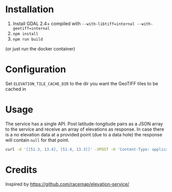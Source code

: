 # Installation

1. Install GDAL 2.4+ compiled with `--with-libtiff=internal --with-geotiff=internal`
2. `npm install`
3. `npm run build`

(or just run the docker container)

# Configuration

Set `ELEVATION_TILE_CACHE_DIR` to the dir you want the GeoTIFF tiles to be cached in

# Usage

The service has a single API. Post latitude-longitude pairs as a JSON array to the service and receive an array of elevations as response. In case there is a no elevation data at a provided point (due to a data hole) the response will contain `null` for that point.

```sh
curl -d '[[51.3, 13.4], [51.4, 13.3]]' -XPOST -H 'Content-Type: application/json' http://localhost:3000
```

# Credits

Inspired by https://github.com/racemap/elevation-service/
